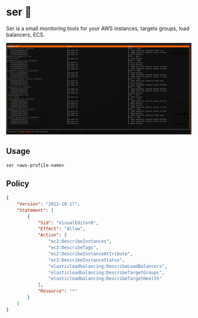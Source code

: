 # ser :cheese:

Ser is a small monitoring tools for your AWS instances, targets groups, load balancers, ECS.

![Preview](./res/preview.png)

## Usage
```
ser <aws-profile-name>
```

## Policy

```json
{
    "Version": "2012-10-17",
    "Statement": [
        {
            "Sid": "VisualEditor0",
            "Effect": "Allow",
            "Action": [
                "ec2:DescribeInstances",
                "ec2:DescribeTags",
                "ec2:DescribeInstanceAttribute",
                "ec2:DescribeInstanceStatus",
                "elasticloadbalancing:DescribeLoadBalancers",
                "elasticloadbalancing:DescribeTargetGroups",
                "elasticloadbalancing:DescribeTargetHealth"
            ],
            "Resource": "*"
        }
    ]
}
```
